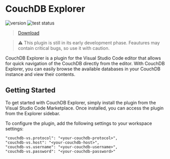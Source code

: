 # CouchDB Explorer

![version](https://img.shields.io/visual-studio-marketplace/v/arbko.couchdb-vs?label=Visual%20Studio%20Marketplace) ![test status](https://github.com/arturbiko/couchdb-vs/actions/workflows/main.yml/badge.svg?branch=master)

> [Download](https://marketplace.visualstudio.com/items?itemName=arbko.couchdb-vs)

> ⚠️ This plugin is still in its early development phase. Feautures may contain critical bugs, so use it with caution.

CouchDB Explorer is a plugin for the Visual Studio Code editor that allows for quick navigation of the CouchDB directly from the editor. With CouchDB Explorer, you can easily browse the available databases in your CouchDB instance and view their contents.

## Getting Started

To get started with CouchDB Explorer, simply install the plugin from the Visual Studio Code Marketplace. Once installed, you can access the plugin from the Explorer sidebar.

To configure the plugin, add the following settings to your workspace settings:

```
"couchdb-vs.protocol": "<your-couchdb-protocol>",
"couchdb-vs.host": "<your-couchdb-host>",
"couchdb-vs.username": "<your-couchdb-username>",
"couchdb-vs.password": "<your-couchdb-password>"
```
